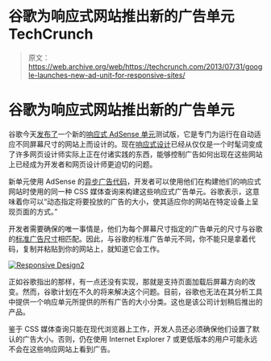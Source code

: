 # 谷歌为响应式网站推出新的广告单元 TechCrunch

> 原文：<https://web.archive.org/web/https://techcrunch.com/2013/07/31/google-launches-new-ad-unit-for-responsive-sites/>

# 谷歌为响应式网站推出新的广告单元

谷歌今天[发布了](https://web.archive.org/web/20221206165246/http://adsense.blogspot.com/2013/07/the-responsive-web-adsense.html)一个新的[响应式 AdSense 单元](https://web.archive.org/web/20221206165246/https://support.google.com/adsense/answer/3213689)测试版，它是专门为运行在自动适应不同屏幕尺寸的网站上而设计的。现在[响应式设计](https://web.archive.org/web/20221206165246/http://en.wikipedia.org/wiki/Responsive_web_design)已经从仅仅是一个时髦词变成了许多网页设计师实际上正在付诸实践的东西，能够控制广告如何出现在这些网站上已经成为开发者和网页设计师更迫切的问题。

新单元使用 AdSense 的[异步广告代码](https://web.archive.org/web/20221206165246/https://support.google.com/adsense/answer/3221666)，开发者可以使用他们在构建他们的响应式网站时使用的同一种 CSS 媒体查询来构建这些响应式广告单元。谷歌表示，这意味着你可以“动态指定将要投放的广告的大小，使其适应你的网站在特定设备上呈现页面的方式。”

开发者需要确保的唯一事情是，他们为每个屏幕尺寸指定的广告单元的尺寸与谷歌的[标准广告尺寸](https://web.archive.org/web/20221206165246/https://support.google.com/adsense/answer/2953032)相匹配。因此，与谷歌的标准广告单元不同，你不能只是拿着代码，复制并粘贴到你的网站上，就知道它会工作。

[![Responsive Design2](img/ac69bc8bbe382c2f9789bc94b9bac3fd.png)](https://web.archive.org/web/20221206165246/https://beta.techcrunch.com/wp-content/uploads/2013/07/responsive-design2.png)

正如谷歌指出的那样，有一点还没有实现，那就是支持页面加载后屏幕方向的改变。然而，谷歌计划在不久的将来解决这个问题。目前，谷歌也无法在其分析工具中提供一个响应单元所提供的所有广告的大小分类。这也是该公司计划稍后推出的产品。

鉴于 CSS 媒体查询只能在现代浏览器上工作，开发人员还必须确保他们设置了默认的广告大小。否则，仍在使用 Internet Explorer 7 或更低版本的用户可能永远不会在这些响应网站上看到广告。